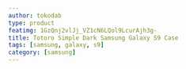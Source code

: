 ```yaml
---
author: tokodab
type: product
featimg: 1GzQnj2vlJj_VZ1cN6LQol9LcurAjh3g-
title: Totoro Simple Dark Samsung Galaxy S9 Case
tags: [samsung, galaxy, s9]
category: [samsung]
---
```


